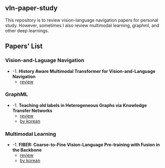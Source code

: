 ## vln-paper-study
This repository is to review vision-language navigation papers for personal study.
However, sometimes I also review multimodal learning, graphml, and other deep learnings. 

## Papers' List
### Vision-and-Laguage Navigation
* -1. **History Aware Multimodal Transformer for Vision-and-Language Navigation**
   * [review](https://github.com/blossominkyung/vln-paper-study/issues/2)


### GraphML
* -1. **Teaching old labels in Heterogeneous Graphs via Knowledge Transfer Networks**
   * [review](https://github.com/blossominkyung/vln-paper-study/issues/4)
   * [by korean](https://www.blossominkyung.com/deeplearning/ktn)

  
### Multimodal Learning
* -1. **FIBER: Coarse-to-Fine Vision-Language Pre-training with Fusion in the Backbone**
   * [review](https://github.com/blossominkyung/vln-paper-study/issues/3)
   * [by korean](https://www.blossominkyung.com/deeplearning/fiber)
